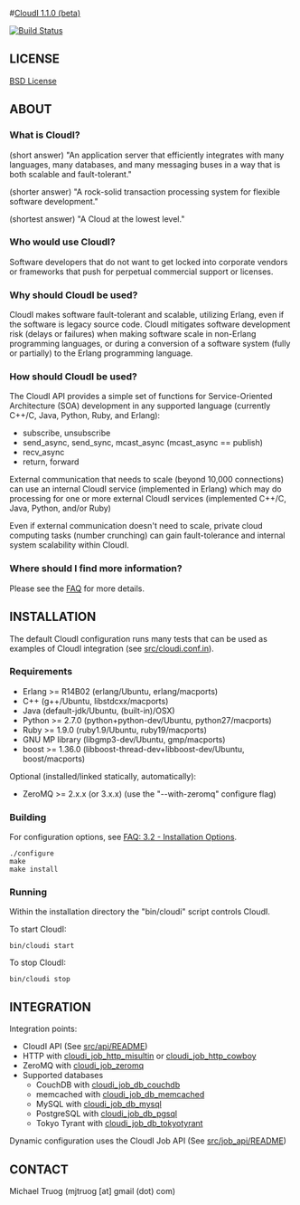 #[CloudI 1.1.0 (beta)](http://cloudi.org)

[![Build Status](https://secure.travis-ci.org/okeuday/CloudI.png?branch=develop)](http://travis-ci.org/okeuday/CloudI)

## LICENSE

[BSD License](https://github.com/okeuday/CloudI/blob/master/src/LICENSE)

## ABOUT

### What is CloudI?

(short answer) "An application server that efficiently integrates with many
languages, many databases, and many messaging buses in a way that is both
scalable and fault-tolerant."

(shorter answer) "A rock-solid transaction processing system for flexible
software development."

(shortest answer) "A Cloud at the lowest level."

### Who would use CloudI?

Software developers that do not want to get locked into corporate vendors
or frameworks that push for perpetual commercial support or licenses.

### Why should CloudI be used?

CloudI makes software fault-tolerant and scalable, utilizing Erlang,
even if the software is legacy source code.  CloudI mitigates
software development risk (delays or failures) when making
software scale in non-Erlang programming languages, or during a conversion
of a software system (fully or partially) to the Erlang programming language.

### How should CloudI be used?

The CloudI API provides a simple set of functions for
Service-Oriented Architecture (SOA) development in any supported language
(currently C++/C, Java, Python, Ruby, and Erlang):

* subscribe, unsubscribe
* send_async, send_sync, mcast_async (mcast_async == publish)
* recv_async
* return, forward

External communication that needs to scale (beyond 10,000 connections)
can use an internal CloudI service (implemented in Erlang) which may do
processing for one or more external CloudI services
(implemented C++/C, Java, Python, and/or Ruby)

Even if external communication doesn't need to scale, private cloud
computing tasks (number crunching) can gain fault-tolerance and internal
system scalability within CloudI.

### Where should I find more information?

Please see the [FAQ](http://cloudi.org/faq.html) for more details.

## INSTALLATION

The default CloudI configuration runs many tests that can be used as
examples of CloudI integration
(see [src/cloudi.conf.in](https://github.com/okeuday/CloudI/blob/master/src/cloudi.conf.in)).

### Requirements

* Erlang >= R14B02 (erlang/Ubuntu, erlang/macports)
* C++ (g++/Ubuntu, libstdcxx/macports)
* Java (default-jdk/Ubuntu, (built-in)/OSX)
* Python >= 2.7.0 (python+python-dev/Ubuntu, python27/macports)
* Ruby >= 1.9.0 (ruby1.9/Ubuntu, ruby19/macports)
* GNU MP library (libgmp3-dev/Ubuntu, gmp/macports)
* boost >= 1.36.0 (libboost-thread-dev+libboost-dev/Ubuntu, boost/macports)

Optional (installed/linked statically, automatically):

* ZeroMQ >= 2.x.x (or 3.x.x) (use the "--with-zeromq" configure flag)

### Building

For configuration options, see [FAQ: 3.2 - Installation Options](http://cloudi.org/faq.html#3_Options).

    ./configure
    make
    make install

### Running

Within the installation directory the "bin/cloudi" script controls CloudI.

To start CloudI:

    bin/cloudi start

To stop CloudI:

    bin/cloudi stop

## INTEGRATION

Integration points:

* CloudI API (See [src/api/README](https://github.com/okeuday/CloudI/tree/master/src/api#readme))
* HTTP with [cloudi_job_http_misultin](https://github.com/okeuday/CloudI/blob/master/src/lib/cloudi_services_internal/src/cloudi_job_http_misultin.erl) or [cloudi_job_http_cowboy](https://github.com/okeuday/CloudI/blob/master/src/lib/cloudi_services_internal/src/cloudi_job_http_cowboy.erl)
* ZeroMQ with [cloudi_job_zeromq](https://github.com/okeuday/CloudI/blob/master/src/lib/cloudi_services_messaging/src/cloudi_job_zeromq.erl)
* Supported databases
  * CouchDB with [cloudi_job_db_couchdb](https://github.com/okeuday/CloudI/blob/master/src/lib/cloudi_services_databases/src/cloudi_job_db_couchdb.erl)
  * memcached with [cloudi_job_db_memcached](https://github.com/okeuday/CloudI/blob/master/src/lib/cloudi_services_databases/src/cloudi_job_db_memcached.erl)
  * MySQL with [cloudi_job_db_mysql](https://github.com/okeuday/CloudI/blob/master/src/lib/cloudi_services_databases/src/cloudi_job_db_mysql.erl)
  * PostgreSQL with [cloudi_job_db_pgsql](https://github.com/okeuday/CloudI/blob/master/src/lib/cloudi_services_databases/src/cloudi_job_db_pgsql.erl)
  * Tokyo Tyrant with [cloudi_job_db_tokyotyrant](https://github.com/okeuday/CloudI/blob/master/src/lib/cloudi_services_databases/src/cloudi_job_db_tokyotyrant.erl)

Dynamic configuration uses the CloudI Job API (See [src/job_api/README](https://github.com/okeuday/CloudI/tree/master/src/job_api#readme))

## CONTACT

Michael Truog (mjtruog [at] gmail (dot) com)


